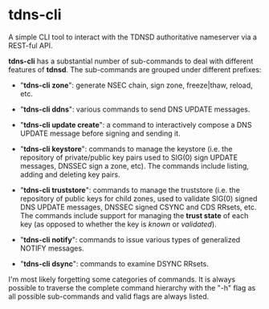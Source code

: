 # tdns-cli

A simple CLI tool to interact with the TDNSD authoritative nameserver
via a REST-ful API.

**tdns-cli** has a substantial number of sub-commands to deal with different
features of **tdnsd**. The sub-commands are grouped under different prefixes:

- "**tdns-cli zone**": generate NSEC chain, sign zone, freeze|thaw, 
  reload, etc.

- "**tdns-cli ddns**": various commands to send DNS UPDATE messages.

- "**tdns-cli update create**": a command to interactively compose a DNS UPDATE
  message before signing and sending it.

- "**tdns-cli keystore**": commands to manage the keystore (i.e. the
  repository of private/public key pairs used to SIG(0) sign UPDATE
  messages, DNSSEC sign a zone, etc). The commands include listing, 
  adding and deleting key pairs.

- "**tdns-cli truststore**": commands to manage the truststore (i.e. the
  repository of public keys for child zones, used to validate SIG(0)
  signed DNS UPDATE messages, DNSSEC signed CSYNC and CDS RRsets, etc. The
  commands include support for managing the **trust state** of each key
  (as opposed to whether the key is *known* or *validated*).

- "**tdns-cli notify**": commands to issue various types of generalized
  NOTIFY messages.

- "**tdns-cli dsync**": commands to examine DSYNC RRsets.

I'm most likely forgetting some categories of commands. It is always 
possible to traverse the complete command hierarchy with the "-h" flag
as all possible sub-commands and valid flags are always listed.
